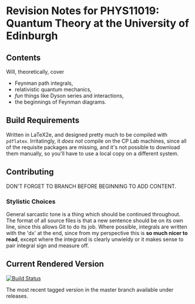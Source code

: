 # Revision Notes for PHYS11019: Quantum Theory at the University of Edinburgh

## Contents

Will, theoretically, cover

- Feynman path integrals,
- relativistic quantum mechanics,
- _fun_ things like Dyson series and interactions,
- the beginnings of Feynman diagrams.

## Build Requirements

Written in LaTeX2e, and designed pretty much to be compiled with ```pdflatex```.
Irritatingly, it *does not* compile on the CP Lab machines, since all of the requisite packages are missing, and it's not possible to download them manually, so you'll have to use a local copy on a different system.

## Contributing

DON'T FORGET TO BRANCH BEFORE BEGINNING TO ADD CONTENT.

### Stylistic Choices

General sarcastic tone is a thing which should be continued throughout.
The format of all source files is that a new sentence should be on its own line, since this allows Git to do its job.
Where possible, integrals are written with the 'dx' at the end, since from my perspective this is **so much nicer to read**, except where the integrand is clearly unwieldy or it makes sense to pair integral sign and measure off.

## Current Rendered Version

[![Build Status](https://travis-ci.org/penguinoneshaw/PHYS11019-quantum-theory.svg?branch=master)](https://travis-ci.org/penguinoneshaw/PHYS11019-quantum-theory)

The most recent tagged version in the master branch available under releases.
